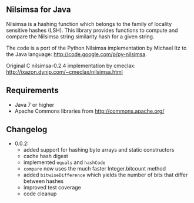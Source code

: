 ## Nilsimsa for Java

Nilsimsa is a hashing function which belongs to the family of locality sensitive hashes (LSH). This library provides functions to compute and compare the Nilsimsa string similarity hash for a given string.
 
The code is a port of the Python Nilsimsa implementation by Michael Itz to the Java language:
  http://code.google.com/p/py-nilsimsa.
 
Original C nilsimsa-0.2.4 implementation by cmeclax:
 http://ixazon.dynip.com/~cmeclax/nilsimsa.html


## Requirements

* Java 7 or higher
* Apache Commons libraries from http://commons.apache.org/

## Changelog

* 0.0.2: 
  - added support for hashing byte arrays and static constructors
  - cache hash digest
  - implemented `equals` and `hashCode`
  - `compare` now uses the much faster Integer.bitcount method
  - added `bitwiseDifference` which yields the number of bits that differ between hashes
  - improved test coverage
  - code cleanup

